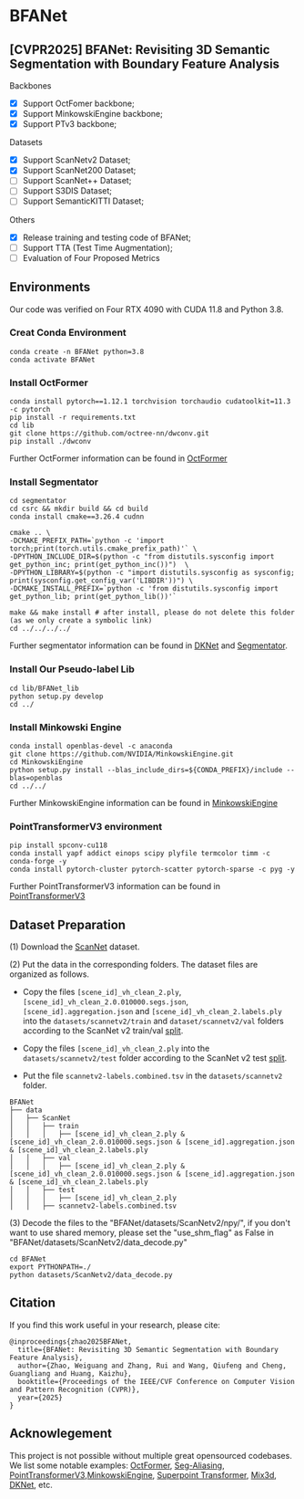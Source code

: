 # BFANet
## [CVPR2025] BFANet: Revisiting 3D Semantic Segmentation with Boundary Feature Analysis



Backbones
- [x] Support OctFomer backbone;
- [x] Support MinkowskiEngine backbone;
- [x] Support PTv3 backbone;

Datasets
- [x] Support ScanNetv2 Dataset;
- [x] Support ScanNet200 Dataset;
- [ ] Support ScanNet++ Dataset;
- [ ] Support S3DIS Dataset;
- [ ] Support SemanticKITTI Dataset;

Others
- [x] Release training and testing code of BFANet;
- [ ] Support TTA (Test Time Augmentation);
- [ ] Evaluation of Four Proposed Metrics 

## Environments
Our code was verified on Four RTX 4090 with CUDA 11.8 and Python 3.8.


### Creat Conda Environment
    conda create -n BFANet python=3.8
    conda activate BFANet

### Install OctFormer
    conda install pytorch==1.12.1 torchvision torchaudio cudatoolkit=11.3 -c pytorch
    pip install -r requirements.txt
    cd lib
    git clone https://github.com/octree-nn/dwconv.git
    pip install ./dwconv

Further OctFormer information can be found in [OctFormer](https://github.com/octree-nn/octformer)

### Install Segmentator 

```
cd segmentator
cd csrc && mkdir build && cd build
conda install cmake==3.26.4 cudnn

cmake .. \
-DCMAKE_PREFIX_PATH=`python -c 'import torch;print(torch.utils.cmake_prefix_path)'` \
-DPYTHON_INCLUDE_DIR=$(python -c "from distutils.sysconfig import get_python_inc; print(get_python_inc())")  \
-DPYTHON_LIBRARY=$(python -c "import distutils.sysconfig as sysconfig; print(sysconfig.get_config_var('LIBDIR'))") \
-DCMAKE_INSTALL_PREFIX=`python -c 'from distutils.sysconfig import get_python_lib; print(get_python_lib())'`

make && make install # after install, please do not delete this folder (as we only create a symbolic link)
cd ../../../../
```
Further segmentator information can be found in [DKNet](https://github.com/W1zheng/DKNet) and [Segmentator](https://github.com/Karbo123/segmentator).

### Install Our Pseudo-label Lib
    cd lib/BFANet_lib
    python setup.py develop
    cd ../

### Install Minkowski Engine
    conda install openblas-devel -c anaconda
    git clone https://github.com/NVIDIA/MinkowskiEngine.git
    cd MinkowskiEngine
    python setup.py install --blas_include_dirs=${CONDA_PREFIX}/include --blas=openblas
    cd ../../

Further MinkowskiEngine information can be found in [MinkowskiEngine](https://github.com/W1zheng/DKNet)


### PointTransformerV3 environment 
    pip install spconv-cu118
    conda install yapf addict einops scipy plyfile termcolor timm -c conda-forge -y
    conda install pytorch-cluster pytorch-scatter pytorch-sparse -c pyg -y

Further PointTransformerV3 information can be found in [PointTransformerV3](https://github.com/Pointcept/PointTransformerV3)

## Dataset Preparation
(1) Download the [ScanNet](http://www.scan-net.org/) dataset.

(2) Put the data in the corresponding folders. The dataset files are organized as follows.
* Copy the files `[scene_id]_vh_clean_2.ply`,  `[scene_id]_vh_clean_2.0.010000.segs.json`,  `[scene_id].aggregation.json`  and `[scene_id]_vh_clean_2.labels.ply`  into the `datasets/scannetv2/train` and `dataset/scannetv2/val` folders according to the ScanNet v2 train/val [split](https://github.com/ScanNet/ScanNet/tree/master/Tasks/Benchmark).

* Copy the files `[scene_id]_vh_clean_2.ply` into the `datasets/scannetv2/test` folder according to the ScanNet v2 test [split](https://github.com/ScanNet/ScanNet/tree/master/Tasks/Benchmark).

* Put the file `scannetv2-labels.combined.tsv` in the `datasets/scannetv2` folder.


```
BFANet
├── data
│   ├── ScanNet
│   │   ├── train
│   │   │   ├── [scene_id]_vh_clean_2.ply & [scene_id]_vh_clean_2.0.010000.segs.json & [scene_id].aggregation.json & [scene_id]_vh_clean_2.labels.ply
│   │   ├── val
│   │   │   ├── [scene_id]_vh_clean_2.ply & [scene_id]_vh_clean_2.0.010000.segs.json & [scene_id].aggregation.json & [scene_id]_vh_clean_2.labels.ply
│   │   ├── test
│   │   │   ├── [scene_id]_vh_clean_2.ply 
│   │   ├── scannetv2-labels.combined.tsv
```
(3) Decode the files to the "BFANet/datasets/ScanNetv2/npy/", if you don't want to use shared memory, please set the "use_shm_flag" as False in "BFANet/datasets/ScanNetv2/data_decode.py" 
    
    cd BFANet
    export PYTHONPATH=./
    python datasets/ScanNetv2/data_decode.py


## Citation
If you find this work useful in your research, please cite:
```
@inproceedings{zhao2025BFANet,
  title={BFANet: Revisiting 3D Semantic Segmentation with Boundary Feature Analysis},
  author={Zhao, Weiguang and Zhang, Rui and Wang, Qiufeng and Cheng, Guangliang and Huang, Kaizhu},
  booktitle={Proceedings of the IEEE/CVF Conference on Computer Vision and Pattern Recognition (CVPR)},
  year={2025}
}
```

## Acknowlegement
This project is not possible without multiple great opensourced codebases. We list some notable examples: 
[OctFormer](https://github.com/dvlab-research/PointGroup), [Seg-Aliasing](https://github.com/Linwei-Chen/Seg-Aliasing), [PointTransformerV3](https://github.com/Pointcept/PointTransformerV3),[MinkowskiEngine](https://github.com/NVIDIA/MinkowskiEngine), [Superpoint Transformer](https://github.com/drprojects/superpoint_transformer), 
[Mix3d](https://github.com/kumuji/mix3d), [DKNet](https://github.com/W1zheng/DKNet), etc.
    

